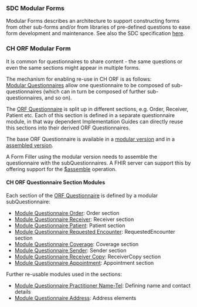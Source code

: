 ### SDC Modular Forms
Modular Forms describes an architecture to support constructing forms from other sub-forms and/or from libraries of pre-defined questions to ease form development and maintenance. See also the SDC specification [here](http://hl7.org/fhir/uv/sdc/STU3/modular.html).

### CH ORF Modular Form
It is common for questionnaires to share content - the same questions or even the same sections might appear in multiple forms. 

The mechanism for enabling re-use in CH ORF is as follows:   
[Modular Questionnaires](http://hl7.org/fhir/uv/sdc/STU3/modular.html#modular) allow one questionnaire to be composed of sub-questionnaires (which can in turn be composed of further sub-questionnaires, and so on).

The [ORF Questionnaire](Questionnaire-order-referral-form.html) is split up in different sections, e.g. Order, Receiver, Patient etc. Each of this section is defined
in a separate questionnaire module, in that way dependent Implementation Guides can directly reuse this sections into their derived
ORF Questionnaires.

The base ORF Questionnaire is available in a [modular version](Questionnaire-order-referral-form-modular.html) and in a [assembled version](Questionnaire-order-referral-form.html).

A Form Filler using the modular version needs to assemble the questionnaire with the subQuestionnaires. A FHIR server can support this by offering support for the [$assemble](http://hl7.org/fhir/uv/sdc/STU3/OperationDefinition-Questionnaire-assemble.html) operation.

#### CH ORF Questionnaire Section Modules

Each section of the [ORF Questionnaire](Questionnaire-order-referral-form.html) is defined by a modular subQuestionnaire:

* [Module Questionnaire Order](Questionnaire-ch-orf-module-order.html): Order section
* [Module Questionnaire Receiver](Questionnaire-ch-orf-module-receiver.html): Receiver section
* [Module Questionnaire Patient](Questionnaire-ch-orf-module-patient.html): Patient section
* [Module Questionnaire Requested Encounter](Questionnaire-ch-orf-module-requestedencounter.html): RequestedEncounter section
* [Module Questionnaire Coverage](Questionnaire-ch-orf-module-coverage.html): Coverage section
* [Module Questionnaire Sender](Questionnaire-ch-orf-module-sender.html): Sender section
* [Module Questionnaire Receiver Copy](Questionnaire-ch-orf-module-receivercopy.html): ReceiverCopy section
* [Module Questionnaire Appointment](Questionnaire-ch-orf-module-appointment.html): Appointment section


Further re-usable modules used in the sections:
* [Module Questionnaire Practitioner Name-Tel](Questionnaire-ch-orf-module-practitioner-nametel.html): Defining name and contact details
* [Module Questionnaire Address](Questionnaire-ch-orf-module-address.html): Address elements
